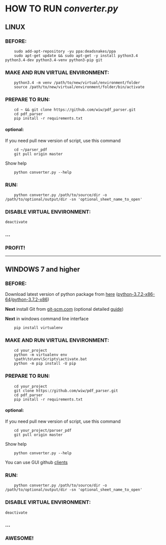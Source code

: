 # HOW TO RUN *converter.py*

## LINUX

### BEFORE:

``` 
	sudo add-apt-repository -yu ppa:deadsnakes/ppa
	sudo apt-get update && sudo apt-get -y install python3.4 python3.4-dev python3.4-venv python3-pip git
```

### MAKE AND RUN VIRTUAL ENVIRONMENT:

``` 
	python3.4 -m venv /path/to/new/virtual/environment/folder
	source /path/to/new/virtual/environment/folder/bin/activate
```

### PREPARE TO RUN:

```
	cd ~ && git clone https://github.com/wiw/pdf_parser.git
	cd pdf_parser
	pip install -r requirements.txt
```

#### optional:
If you need pull new version of script, use this command
```
	cd ~/parser_pdf
	git pull origin master 
```

Show help
```
	python converter.py --help
```

### RUN:

```
    python converter.py /path/to/source/dir -o /path/to/optional/output/dir -sn 'optional_sheet_name_to_open'
```

### DISABLE VIRTUAL ENVIRONMENT:

``` deactivate ```

### ...

### PROFIT!

--- 

## WINDOWS 7 and higher

### BEFORE:

Download latest version of python package from [here](https://www.python.org/downloads/windows/) ([python-3.7.2-x86-64](https://www.python.org/ftp/python/3.7.2/python-3.7.2-amd64.exe)/[python-3.7.2-x86](https://www.python.org/ftp/python/3.7.2/python-3.7.2.exe))

**Next** install Git from [git-scm.com](https://git-scm.com/download/win) (optional detailed [guide](https://www.computerhope.com/issues/ch001927.htm))

**Next** in windows command line interface

``` 
	pip install virtualenv
```

### MAKE AND RUN VIRTUAL ENVIRONMENT:

``` 
	cd your_project
	python -m virtualenv env
	\path\to\env\Scripts\activate.bat
	python -m pip install -U pip
```

### PREPARE TO RUN:

```
	cd your_project
	git clone https://github.com/wiw/pdf_parser.git
	cd pdf_parser
	pip install -r requirements.txt
```

#### optional:
If you need pull new version of script, use this command
```
	cd your_project/parser_pdf
	git pull origin master 
```

Show help
```
	python converter.py --help
```

You can use GUI github [clients](https://git-scm.com/download/gui/windows)



### RUN:

```
    python converter.py /path/to/source/dir -o /path/to/optional/output/dir -sn 'optional_sheet_name_to_open'
```

### DISABLE VIRTUAL ENVIRONMENT:

``` deactivate ```

### ...

### AWESOME!